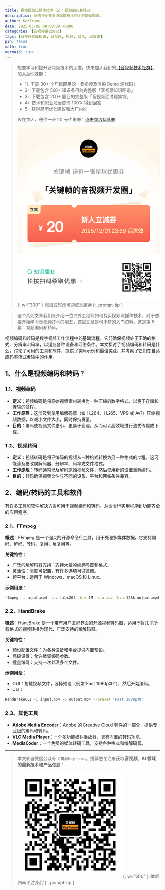 ```yaml
---
title: 探索视频流媒体技术（5）：视频编码和转码
description: 系列介绍视频流媒体技术相关的基础知识。
author: Keyframe
date: 2025-03-05 08:08:08 +0800
categories: [音视频基础知识]
tags: [音视频基础知识, 音视频, 视频, 音频, 流媒体]
pin: false
math: true
mermaid: true
---
```


>想要学习和提升音视频技术的朋友，快来加入我们的<a href="https://t.zsxq.com/jRprT" target="_blank" rel="noopener noreferrer">【音视频技术社群】</a>，加入后你就能：
>
>- 1）下载 30+ 个开箱即用的「音视频及渲染 Demo 源代码」
>- 2）下载包含 500+ 知识条目的完整版「音视频知识图谱」
>- 3）下载包含 200+ 题目的完整版「音视频面试题集锦」
>- 4）技术和职业发展咨询 100% 得到回答
>- 5）获得简历优化建议和大厂内推
>  
>现在加入，送你一张 20 元优惠券：<a href="https://t.zsxq.com/jRprT" target="_blank" rel="noopener noreferrer">点击领取优惠券</a>
>
>![知识星球新人优惠券](assets/img/keyframe-zsxq-coupon.png){: w="300" }
>_微信扫码也可领取优惠券_
{: .prompt-tip }



>这个系列文章我们来介绍一位海外工程师如何探索视频流媒体技术，对于想要开始学习音视频技术的朋友，这些文章是份不错的入门资料，这是第 5 篇：视频编码和转码。



视频编码和转码是数字视频工作流程中的基础流程。它们确保视频处于正确的格式、分辨率和码率，以适应各种设备和网络条件。本文探讨了视频编码和转码是什么，讨论了可用的工具和软件，提供了实际示例和最佳实践，并考察了它们在自适应码率流式传输中的作用。

## 1、什么是视频编码和转码？

### 1.1、视频编码

- **定义**：视频编码是将原始视频素材转换为一种压缩的数字格式，以便于存储和传输的过程。
- **工作原理**：这涉及到使用编解码器（如 H.264、H.265、VP9 或 AV1）压缩视频数据，以减小文件大小，同时保持质量。
- **目的**：编码使视频文件更小、更易于管理，从而可以高效地进行流式传输或下载。

### 1.2、视频转码

- **定义**：视频转码是将已编码的视频从一种格式转换为另一种格式的过程。这可能涉及更改编解码器、分辨率、码率或文件格式。
- **工作原理**：转码通常涉及解码原始视频文件，然后使用新的设置重新编码。
- **目的**：转码确保视频文件与不同的设备、平台和网络条件兼容。

## 2、编码/转码的工具和软件

有许多工具和软件解决方案可用于视频编码和转码，从命令行实用程序到功能齐全的应用程序。

### 2.1、FFmpeg

**概述**：FFmpeg 是一个强大的开源命令行工具，用于处理多媒体数据。它支持编码、解码、转码、复用、解复用等。

**关键特性**：

- 广泛的编解码器支持：支持大量的编解码器和格式。
- 灵活性：高度可配置，有许多选项可供微调。
- 跨平台：适用于 Windows、macOS 和 Linux。

**示例用法**：

```bash
ffmpeg -i input.mp4 -c:v libx264 -b:v 1M -c:a aac -b:a 128k output.mp4
```

### 2.2、HandBrake

**概述**：HandBrake 是一个带有用户友好界面的开源视频转码器，适用于将几乎所有格式的视频转换为现代、广泛支持的编解码器。

**关键特性**：

- 预设配置文件：为各种设备和平台提供内置预设。
- 高级设置：允许微调编码参数。
- 批量编码：支持一次处理多个文件。

**示例用法**：

- GUI：加载视频文件，选择预设（例如“Fast 1080p30”），然后开始编码。
- CLI：

```bash
HandBrakeCLI -i input.mp4 -o output.mp4 --preset "Fast 1080p30"
```

### 2.3、其他工具

- **Adobe Media Encoder**：Adobe 的 Creative Cloud 套件的一部分，提供专业级的编码和转码。
- **VLC Media Player**：一个多功能媒体播放器，具有内置的转码功能。
- **MediaCoder**：一个免费的媒体转码工具，支持各种格式和编解码器。




---

> 本文转自微信公众号 `关键帧Keyframe`，推荐您关注来获取**音视频、AI 领域的最新技术和产品信息**：
>
>![微信公众号](assets/img/keyframe-mp.jpg){: w="300" }
>_微信扫码关注我们_
{: .prompt-tip }


